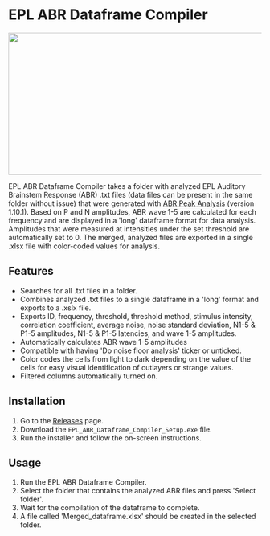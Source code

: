 # EPL ABR Dataframe Compiler
<p align="center">
  <img src="https://github.com/user-attachments/assets/80dcc902-ebc6-473c-95bd-41ea616f36b1" width="600" height="283">
</p>

EPL ABR Dataframe Compiler takes a folder with analyzed EPL Auditory Brainstem Response (ABR) .txt files (data files can be present in the same folder without issue) that were generated with [ABR Peak Analysis](https://github.com/EPL-Engineering/abr-peak-analysis) (version 1.10.1). Based on P and N amplitudes, ABR wave 1-5 are calculated for each frequency and are displayed in a 'long' dataframe format for data analysis. Amplitudes that were measured at intensities under the set threshold are automatically set to 0. The merged, analyzed files are exported in a single .xlsx file with color-coded values for analysis.

## Features
- Searches for all .txt files in a folder.
- Combines analyzed .txt files to a single dataframe in a 'long' format and exports to a .xslx file.
- Exports ID, frequency, threshold, threshold method, stimulus intensity, correlation coefficient, average noise, noise standard deviation, N1-5 & P1-5 amplitudes, N1-5 & P1-5 latencies, and wave 1-5 amplitudes.
- Automatically calculates ABR wave 1-5 amplitudes
- Compatible with having 'Do noise floor analysis' ticker or unticked.
- Color codes the cells from light to dark depending on the value of the cells for easy visual identification of outlayers or strange values.
- Filtered columns automatically turned on.

## Installation
1. Go to the [Releases](https://github.com/thepyottlab/EPL-ABR-Dataframe-Compiler/releases) page.
2. Download the `EPL_ABR_Dataframe_Compiler_Setup.exe` file.
3. Run the installer and follow the on-screen instructions.

## Usage
1. Run the EPL ABR Dataframe Compiler.
2. Select the folder that contains the analyzed ABR files and press 'Select folder'.
3. Wait for the compilation of the dataframe to complete.
4. A file called 'Merged_dataframe.xlsx' should be created in the selected folder.
